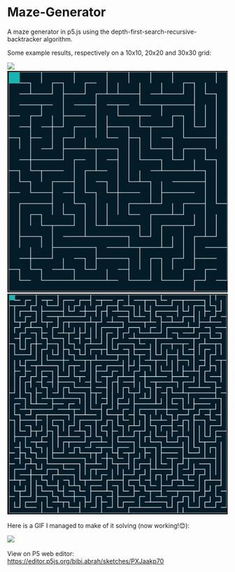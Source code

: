 # Maze-Generator
A maze generator in p5.js using the depth-first-search-recursive-backtracker algorithm.

Some example results, respectively on a 10x10, 20x20 and 30x30 grid:

![](img%20(1).png)
<img src="img2.png" alt="img 2">
<img src="img3.png" alt="img 3">

Here is a GIF I managed to make of it solving (now working!😊):

![](Maze_Generator%20.gif)

View on P5 web editor: https://editor.p5js.org/bibi.abrah/sketches/PXJaakp70
